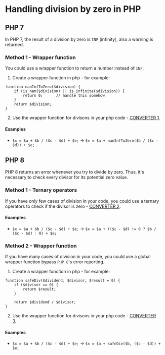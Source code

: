 # Handling division by zero in PHP


## PHP 7

In PHP 7, the result of a division by zero is `INF` (infinity), also a warning is returned. 


### Method 1 - Wrapper function

You could use a wrapper function to return a number instead of `INF`.

1. Create a wrapper function in php - for example:
```
function nanInfToZero($division) {
	if (is_nan($division) || is_infinite($division)) {
		return 0;      // handle this somehow
	}
	return $division;
}
```
2. Use the wrapper function for divisons in your php code - [CONVERTER 1](https://dek-pham-the-anh.github.io/php-handle-division-by-zero/public/index1.html).


#### Examples
- `$x = $a + $b / ($c - $d) + $e;` → `$x = $a + nanInfToZero($b / ($c - $d)) + $e;`


## PHP 8

PHP 8 returns an error whenever you try to divide by zero. Thus, it's necessary to check every divisor for its potential zero value.


### Method 1 - Ternary operators

If you have only few cases of division in your code, you could use a ternary operators to check if the divisor is zero - [CONVERTER 2](https://dek-pham-the-anh.github.io/php-handle-division-by-zero/public/index2.html).


#### Examples
- `$x = $a + $b / ($c - $d) + $e;` → `$x = $a + (($c - $d) != 0 ? $b / ($c - $d) : 0) + $e;`


### Method 2 - Wrapper function

If you have many cases of division in your code, you could use a global wrapper function bypass `PHP 8`'s error reporting.

1. Create a wrapper function in php - for example:
```
function safeDiv($dividend, $divisor, $result = 0) {
	if ($divisor == 0) {
		return $result;
	}

	return $dividend / $divisor;
}
```
2. Use the wrapper function for divisons in your php code - [CONVERTER 3](https://dek-pham-the-anh.github.io/php-handle-division-by-zero/public/index3.html).


#### Examples
- `$x = $a + $b / ($c - $d) + $e;` → `$x = $a + safeDiv($b, ($c - $d)) + $e;`